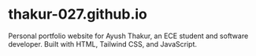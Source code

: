 # thakur-027.github.io
Personal portfolio website for Ayush Thakur, an ECE student and software developer. Built with HTML, Tailwind CSS, and JavaScript.
